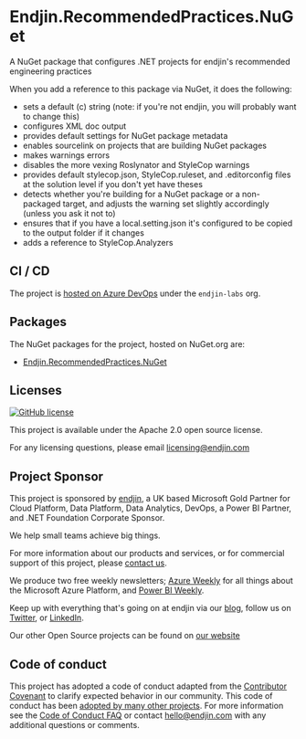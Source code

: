 # Endjin.RecommendedPractices.NuGet

A NuGet package that configures .NET projects for endjin's recommended engineering practices

When you add a reference to this package via NuGet, it does the following:

* sets a default (c) string (note: if you're not endjin, you will probably want to change this)
* configures XML doc output
* provides default settings for NuGet package metadata
* enables sourcelink on projects that are building NuGet packages
* makes warnings errors
* disables the more vexing Roslynator and StyleCop warnings
* provides default stylecop.json, StyleCop.ruleset, and .editorconfig files at the solution level if you don't yet have theses
* detects whether you're building for a NuGet package or a non-packaged target, and adjusts the warning set slightly accordingly (unless you ask it not to)
* ensures that if you have a local.setting.json it's configured to be copied to the output folder if it changes
* adds a reference to StyleCop.Analyzers

## CI / CD

The project is [hosted on Azure DevOps](https://dev.azure.com/endjin-labs/Endjin.RecommendedPractices.NuGet) under the `endjin-labs` org.

## Packages

The NuGet packages for the project, hosted on NuGet.org are:

- [Endjin.RecommendedPractices.NuGet](https://www.nuget.org/packages/Endjin.RecommendedPractices.NuGet)

## Licenses

[![GitHub license](https://img.shields.io/badge/License-Apache%202-blue.svg)](https://raw.githubusercontent.com/endjin/Endjin.RecommendedPractices.NuGet/master/LICENSE)

This project is available under the Apache 2.0 open source license.

For any licensing questions, please email [&#108;&#105;&#99;&#101;&#110;&#115;&#105;&#110;&#103;&#64;&#101;&#110;&#100;&#106;&#105;&#110;&#46;&#99;&#111;&#109;](&#109;&#97;&#105;&#108;&#116;&#111;&#58;&#108;&#105;&#99;&#101;&#110;&#115;&#105;&#110;&#103;&#64;&#101;&#110;&#100;&#106;&#105;&#110;&#46;&#99;&#111;&#109;)

## Project Sponsor

This project is sponsored by [endjin](https://endjin.com), a UK based Microsoft Gold Partner for Cloud Platform, Data Platform, Data Analytics, DevOps, a Power BI Partner, and .NET Foundation Corporate Sponsor.

We help small teams achieve big things.

For more information about our products and services, or for commercial support of this project, please [contact us](https://endjin.com/contact-us). 

We produce two free weekly newsletters; [Azure Weekly](https://azureweekly.info) for all things about the Microsoft Azure Platform, and [Power BI Weekly](https://powerbiweekly.info).

Keep up with everything that's going on at endjin via our [blog](https://blogs.endjin.com/), follow us on [Twitter](https://twitter.com/endjin), or [LinkedIn](https://www.linkedin.com/company/1671851/).

Our other Open Source projects can be found on [our website](https://endjin.com/open-source)

## Code of conduct

This project has adopted a code of conduct adapted from the [Contributor Covenant](http://contributor-covenant.org/) to clarify expected behavior in our community. This code of conduct has been [adopted by many other projects](http://contributor-covenant.org/adopters/). For more information see the [Code of Conduct FAQ](https://opensource.microsoft.com/codeofconduct/faq/) or contact [&#104;&#101;&#108;&#108;&#111;&#064;&#101;&#110;&#100;&#106;&#105;&#110;&#046;&#099;&#111;&#109;](&#109;&#097;&#105;&#108;&#116;&#111;:&#104;&#101;&#108;&#108;&#111;&#064;&#101;&#110;&#100;&#106;&#105;&#110;&#046;&#099;&#111;&#109;) with any additional questions or comments.
